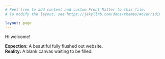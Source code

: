 ```yaml
---
# Feel free to add content and custom Front Matter to this file.
# To modify the layout, see https://jekyllrb.com/docs/themes/#overriding-theme-defaults

layout: page
---
```


Hi welcome!

**Expection:** A beautiful fully flushed out website. <br>
**Reality:** A blank canvas waiting to be filled.
